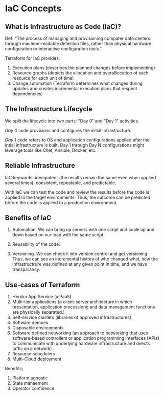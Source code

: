 # IaC Concepts

## What is Infrastructure as Code (IaC)?
Def: "The process of managing and provisioning computer data centers through machine-readable definition files, rather than physical hardware configuration or interactive configuration tools."

Terraform for IaC provides:
1) Execution plans (describes the planned changes before implementing)
2) Resource graphs (depicts the allocation and overalllocation of each resource for each unit of time)
3) Change automation (Terraform determines what changes during updates and creates incremental execution plans that respect dependencies)

## The Infrastructure Lifecycle
We split the lifecycle into two parts: "Day 0" and "Day 1" activities.

*Day 0* code provisions and configures the initial infrastructure. 

*Day 1* code refers to OS and application configurations applied after the intial infrastructure is built. Day 1 through Day N configurations might leverage tools like Chef, Ansible, Docker, etc. 

## Reliable Infrastructure
IaC keywords: idempotent (the results remain the same even when applied several times), consistent, repeatable, and predictable.

With IaC we can test the code and review the results before the code is applied to the target environments. Thus, the outcome can be predicted before the code is applied to a production environment.

## Benefits of IaC
1) Automation. We can bring up servers with one script and scale up and down based on our load with the same script.

2) Reusability of the code.

3) Versioning. We can check it into version control and get versioning. Thus, we can see an incremental history of who changed what, how the infrastructrure was defined at any given point in time, and we have transparancy.

## Use-cases of Terraform
1) Heroku App Service (a PaaS)
2) Multi-tier applications (a client-server architecture in which presentation, application processiong and data managament functions are physically separated.)
3) Self-service clusters (libraries of approved infrastructures)
4) Software demoes
5) Disposable environments
6) Software defined networking (an approach to networking that uses software-based controllers or application programming interfaces (APIs) to communicate with underlying hardware infrastructure and directs taffic on a network)
7) Resource schedulers
8) Multi-Cloud deployment

Benefits;
1) Platform agnostic
2) State manaement
3) Operator confidence



